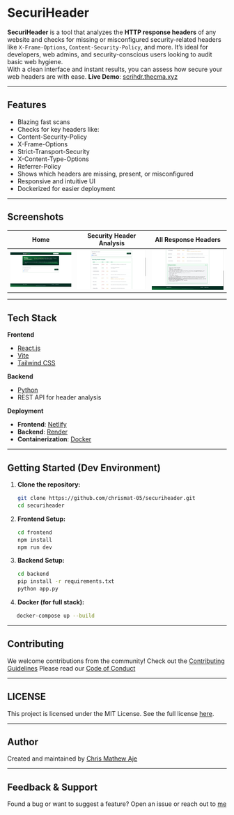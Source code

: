 # SecuriHeader

**SecuriHeader** is a tool that analyzes the **HTTP response headers** of any website and checks for missing or misconfigured security-related headers like `X-Frame-Options`, `Content-Security-Policy`, and more.
It’s ideal for developers, web admins, and security-conscious users looking to audit basic web hygiene.  
With a clean interface and instant results, you can assess how secure your web headers are with ease.
**Live Demo**: [scrihdr.thecma.xyz](https://scrihdr.thecma.xyz)

---

## Features
- Blazing fast scans
- Checks for key headers like:
- Content-Security-Policy
- X-Frame-Options
- Strict-Transport-Security
- X-Content-Type-Options
- Referrer-Policy
- Shows which headers are missing, present, or misconfigured
- Responsive and intuitive UI
- Dockerized for easier deployment

---

## Screenshots
| Home | Security Header Analysis | All Response Headers |
|--------------|----------------|---------|
| ![Home](/media/scrihdr1.png) | ![Security Header Analysis](/media/scrihdr2.png) | ![All Response Headers](/media/scrihdr3.png) |

---

## Tech Stack

**Frontend**
- [React.js](https://reactjs.org/)
- [Vite](https://vitejs.dev/)
- [Tailwind CSS](https://tailwindcss.com/)

**Backend**
- [Python](https://www.python.org/)
- REST API for header analysis

**Deployment**
- **Frontend**: [Netlify](https://www.netlify.com/)
- **Backend**: [Render](https://render.com/)
- **Containerization**: [Docker](https://www.docker.com/)

---

## Getting Started (Dev Environment)

1. **Clone the repository:**
   ```bash
   git clone https://github.com/chrismat-05/securiheader.git
   cd securiheader
    ```
2. **Frontend Setup:**
   ```bash
   cd frontend
   npm install
   npm run dev
   ```
3. **Backend Setup:**
   ```bash
   cd backend
   pip install -r requirements.txt
   python app.py
   ```
4. **Docker (for full stack):**
```bash
   docker-compose up --build
```

---

## Contributing
We welcome contributions from the community!
Check out the [Contributing Guidelines](/CONTRIBUTING_GUIDELINES.md)
Please read our [Code of Conduct](/CODE_OF_CONDUCT.md)

---

## LICENSE
This project is licensed under the MIT License.
See the full license [here](/LICENSE.txt).

---

## Author
Created and maintained by [Chris Mathew Aje](https://thecma.xyz)

---

## Feedback & Support
Found a bug or want to suggest a feature?
Open an issue or reach out to [me](mailto:chrismaje63@gmail.com)